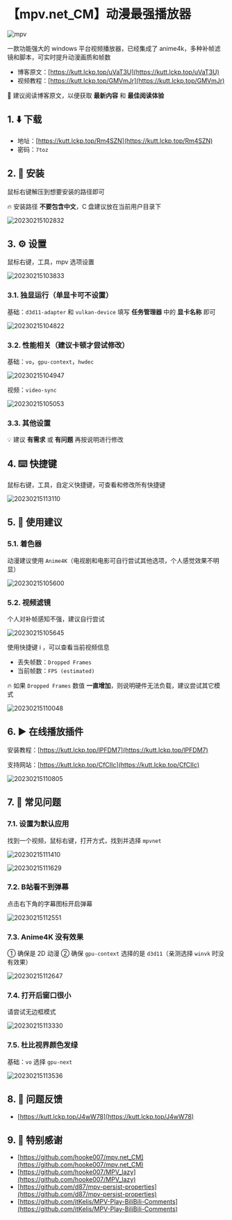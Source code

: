 # 【mpv.net_CM】动漫最强播放器

![mpv](https://image.lckp.top/LuckyPuppy514/image/raw/main/screenshot/2023/2023-02-17/mpv.webp)

一款功能强大的 windows 平台视频播放器，已经集成了 anime4k，多种补帧滤镜和脚本，可实时提升动漫画质和帧数<!--more-->

- 博客原文：[https://kutt.lckp.top/uVaT3U](https://kutt.lckp.top/uVaT3U)
- 视频教程：[https://kutt.lckp.top/GMVmJr](https://kutt.lckp.top/GMVmJr)

🌟 建议阅读博客原文，以便获取 **最新内容** 和 **最佳阅读体验**

## 1. ⬇️ 下载

- 地址：[https://kutt.lckp.top/Rm4SZN](https://kutt.lckp.top/Rm4SZN)
- 密码：`7toz`

## 2. 🧭 安装

鼠标右键解压到想要安装的路径即可

🔥 安装路径 **不要包含中文**，C 盘建议放在当前用户目录下

![20230215102832](https://image.lckp.top/LuckyPuppy514/image/raw/main/screenshot/2023/2023-02-15/20230215102832.webp)

## 3. ⚙️ 设置

鼠标右键，工具，mpv 选项设置

![20230215103833](https://image.lckp.top/LuckyPuppy514/image/raw/main/screenshot/2023/2023-02-15/20230215103833.webp)

### 3.1. 独显运行（单显卡可不设置）

基础：`d3d11-adapter` 和 `vulkan-device` 填写 **任务管理器** 中的 **显卡名称** 即可

![20230215104822](https://image.lckp.top/LuckyPuppy514/image/raw/main/screenshot/2023/2023-02-15/20230215104822.webp)

### 3.2. 性能相关（建议卡顿才尝试修改）

基础：`vo`，`gpu-context`，`hwdec`

![20230215104947](https://image.lckp.top/LuckyPuppy514/image/raw/main/screenshot/2023/2023-02-15/20230215104947.webp)

视频：`video-sync`

![20230215105053](https://image.lckp.top/LuckyPuppy514/image/raw/main/screenshot/2023/2023-02-15/20230215105053.webp)

### 3.3. 其他设置

💡 建议 **有需求** 或 **有问题** 再按说明进行修改

## 4. ⌨️ 快捷键

鼠标右键，工具，自定义快捷键，可查看和修改所有快捷键

![20230215113110](https://image.lckp.top/LuckyPuppy514/image/raw/main/screenshot/2023/2023-02-15/20230215113110.webp)

## 5. 🌟 使用建议

### 5.1. 着色器

动漫建议使用 `Anime4K`（电视剧和电影可自行尝试其他选项，个人感觉效果不明显）

![20230215105600](https://image.lckp.top/LuckyPuppy514/image/raw/main/screenshot/2023/2023-02-15/20230215105600.webp)

### 5.2. 视频滤镜

个人对补帧感知不强，建议自行尝试

![20230215105645](https://image.lckp.top/LuckyPuppy514/image/raw/main/screenshot/2023/2023-02-15/20230215105645.webp)

使用快捷键 i ，可以查看当前视频信息

- 丢失帧数：`Dropped Frames`
- 当前帧数：`FPS (estimated)`

🔥 如果 `Dropped Frames` 数值 **一直增加**，则说明硬件无法负载，建议尝试其它模式

![20230215110048](https://image.lckp.top/LuckyPuppy514/image/raw/main/screenshot/2023/2023-02-15/20230215110048.webp)

## 6. ▶️ 在线播放插件

安装教程：[https://kutt.lckp.top/lPFDM7](https://kutt.lckp.top/lPFDM7)

支持网站：[https://kutt.lckp.top/CfCIIc](https://kutt.lckp.top/CfCIIc)

![20230215110805](https://image.lckp.top/LuckyPuppy514/image/raw/main/screenshot/2023/2023-02-15/20230215110805.webp)

## 7. 🫠 常见问题

### 7.1. 设置为默认应用

找到一个视频，鼠标右键，打开方式，找到并选择 `mpvnet`

![20230215111410](https://image.lckp.top/LuckyPuppy514/image/raw/main/screenshot/2023/2023-02-15/20230215111410.webp)

![20230215111629](https://image.lckp.top/LuckyPuppy514/image/raw/main/screenshot/2023/2023-02-15/20230215111629.webp)

### 7.2. B站看不到弹幕

点击右下角的字幕图标开启弹幕

![20230215112551](https://image.lckp.top/LuckyPuppy514/image/raw/main/screenshot/2023/2023-02-15/20230215112551.webp)

### 7.3. Anime4K 没有效果

① 确保是 2D 动漫
② 确保 `gpu-context` 选择的是 `d3d11`（亲测选择 `winvk` 时没有效果）

![20230215112647](https://image.lckp.top/LuckyPuppy514/image/raw/main/screenshot/2023/2023-02-15/20230215112647.webp)

### 7.4. 打开后窗口很小

请尝试无边框模式

![20230215113330](https://image.lckp.top/LuckyPuppy514/image/raw/main/screenshot/2023/2023-02-15/20230215113330.webp)

### 7.5. 杜比视界颜色发绿

基础：`vo` 选择 `gpu-next`

![20230215113536](https://image.lckp.top/LuckyPuppy514/image/raw/main/screenshot/2023/2023-02-15/20230215113536.webp)

## 8. 🤔 问题反馈

- [https://kutt.lckp.top/J4wW78](https://kutt.lckp.top/J4wW78)

## 9. 👏 特别感谢

- [https://github.com/hooke007/mpv.net_CM](https://github.com/hooke007/mpv.net_CM)
- [https://github.com/hooke007/MPV_lazy](https://github.com/hooke007/MPV_lazy)
- [https://github.com/d87/mpv-persist-properties](https://github.com/d87/mpv-persist-properties)
- [https://github.com/itKelis/MPV-Play-BiliBili-Comments](https://github.com/itKelis/MPV-Play-BiliBili-Comments)
